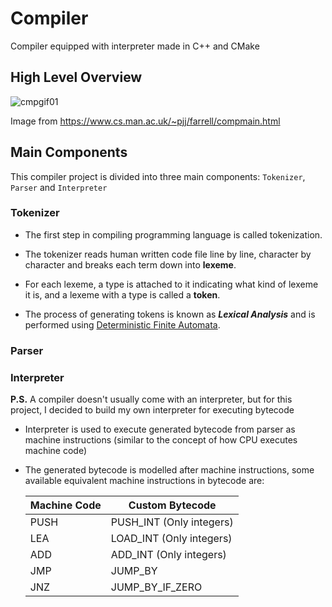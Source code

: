 # Compiler
Compiler equipped with interpreter made in C++ and CMake

## High Level Overview

![cmpgif01](https://user-images.githubusercontent.com/69248457/192213074-a8aaf576-a59c-4fd6-b7b1-925bf54c3a14.gif)

Image from https://www.cs.man.ac.uk/~pjj/farrell/compmain.html

## Main Components
This compiler project is divided into three main components: `Tokenizer`, `Parser` and `Interpreter`

### Tokenizer
- The first step in compiling programming language is called tokenization. 

- The tokenizer reads human written code file line by line, character by character and breaks each term down into **lexeme**. 

- For each lexeme, a type is attached to it indicating what kind of lexeme it is, and a lexeme with a type is called a **token**.

- The process of generating tokens is known as ***Lexical Analysis*** and is performed using [Deterministic Finite Automata](https://en.wikipedia.org/wiki/Deterministic_finite_automaton).

### Parser

### Interpreter
**P.S.** A compiler doesn't usually come with an interpreter, but for this project, I decided to build my own interpreter for executing bytecode
- Interpreter is used to execute generated bytecode from parser as machine instructions (similar to the concept of how CPU executes machine code)

- The generated bytecode is modelled after machine instructions, some available equivalent machine instructions in bytecode are:
  
    Machine Code  | Custom Bytecode
    ------------- | -------------
    PUSH  | PUSH_INT (Only integers)
    LEA  |  LOAD_INT (Only integers)
    ADD  | ADD_INT (Only integers)
    JMP  |  JUMP_BY
    JNZ  | JUMP_BY_IF_ZERO
 
  

